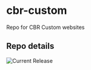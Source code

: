 # cbr-custom
Repo for CBR Custom websites 


## Repo details

![Current Release](https://img.shields.io/badge/release-v0.0.2-blue)


